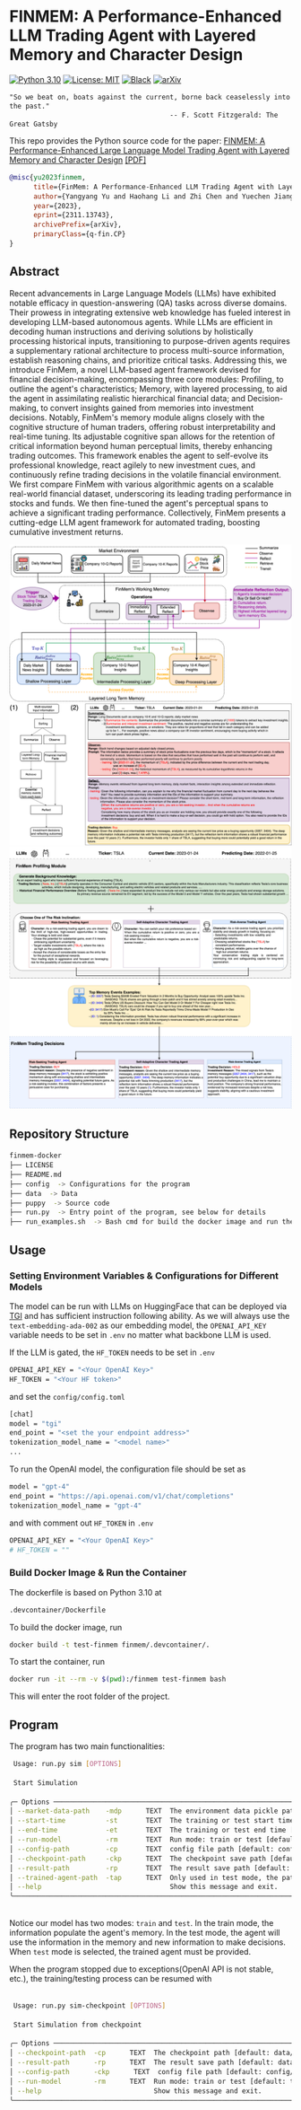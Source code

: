 # FINMEM: A Performance-Enhanced LLM Trading Agent with Layered Memory and Character Design

[![Python 3.10](https://img.shields.io/badge/python-3.10-blue.svg)](https://www.python.org/downloads/release/python-3100/) [![License: MIT](https://img.shields.io/badge/License-MIT-yellow.svg)](https://opensource.org/licenses/MIT) [![Black](https://img.shields.io/badge/code%20style-black-000000.svg)](https://github.com/ambv/black) [![arXiv](https://img.shields.io/badge/arXiv-2311.13743-b31b1b.svg)](https://arxiv.org/abs/2311.13743)

```text
"So we beat on, boats against the current, borne back ceaselessly into the past."
                                        -- F. Scott Fitzgerald: The Great Gatsby
```

This repo provides the Python source code for the paper:
[FINMEM: A Performance-Enhanced Large Language Model Trading Agent with Layered Memory and Character Design](https://arxiv.org/abs/2311.13743) [[PDF]](https://arxiv.org/pdf/2311.13743.pdf)

```bibtex
@misc{yu2023finmem,
      title={FinMem: A Performance-Enhanced LLM Trading Agent with Layered Memory and Character Design}, 
      author={Yangyang Yu and Haohang Li and Zhi Chen and Yuechen Jiang and Yang Li and Denghui Zhang and Rong Liu and Jordan W. Suchow and Khaldoun Khashanah},
      year={2023},
      eprint={2311.13743},
      archivePrefix={arXiv},
      primaryClass={q-fin.CP}
}
```

## Abstract

Recent advancements in Large Language Models (LLMs) have exhibited notable efficacy in question-answering (QA) tasks across diverse domains. Their prowess in integrating extensive web knowledge has fueled interest in developing LLM-based autonomous agents. While LLMs are efficient in decoding human instructions and deriving solutions by holistically processing historical inputs, transitioning to purpose-driven agents requires a supplementary rational architecture to process multi-source information, establish reasoning chains, and prioritize critical tasks. Addressing this, we introduce FinMem, a novel LLM-based agent framework devised for financial decision-making, encompassing three core modules: Profiling, to outline the agent's characteristics; Memory, with layered processing, to aid the agent in assimilating realistic hierarchical financial data; and Decision-making, to convert insights gained from memories into investment decisions. Notably, FinMem's memory module aligns closely with the cognitive structure of human traders, offering robust interpretability and real-time tuning. Its adjustable cognitive span allows for the retention of critical information beyond human perceptual limits, thereby enhancing trading outcomes. This framework enables the agent to self-evolve its professional knowledge, react agilely to new investment cues, and continuously refine trading decisions in the volatile financial environment. We first compare FinMem with various algorithmic agents on a scalable real-world financial dataset, underscoring its leading trading performance in stocks and funds. We then fine-tuned the agent's perceptual spans to achieve a significant trading performance. Collectively, FinMem presents a cutting-edge LLM agent framework for automated trading, boosting cumulative investment returns.

![1](figures/memory_flow.png)
![2](figures/workflow.png)
![3](figures/character.png)

## Repository Structure

```bash
finmem-docker
├── LICENSE
├── README.md
├── config  -> Configurations for the program
├── data  -> Data
├── puppy  -> Source code
├── run.py  -> Entry point of the program, see below for details
├── run_examples.sh  -> Bash cmd for build the docker image and run the docker container
```



## Usage

### Setting Environment Variables & Configurations for Different Models

The model can be run with LLMs on HuggingFace that can be deployed via [TGI](https://github.com/huggingface/text-generation-inference) and has sufficient instruction following ability. As we will always use the `text-embedding-ada-002` as our embedding model, the `OPENAI_API_KEY` variable needs to be set in `.env` no matter what backbone LLM is used.

If the LLM is gated, the `HF_TOKEN` needs to be set in `.env`

```bash
OPENAI_API_KEY = "<Your OpenAI Key>"
HF_TOKEN = "<Your HF token>"
```

and set the `config/config.toml`

```bash
[chat]
model = "tgi"
end_point = "<set the your endpoint address>"
tokenization_model_name = "<model name>"
...
```

To run the OpenAI model, the configuration file should be set as

```bash
model = "gpt-4"
end_point = "https://api.openai.com/v1/chat/completions"
tokenization_model_name = "gpt-4"
```

and with comment out `HF_TOKEN` in `.env`

```bash
OPENAI_API_KEY = "<Your OpenAI Key>"
# HF_TOKEN = ""
```

### Build Docker Image & Run the Container

The dockerfile is based on Python 3.10 at

```bash
.devcontainer/Dockerfile
```

To build the docker image, run

```bash
docker build -t test-finmem finmem/.devcontainer/. 
```

To start the container, run

```bash
docker run -it --rm -v $(pwd):/finmem test-finmem bash
```

This will enter the root folder of the project.

## Program

The program has two main functionalities:

```bash
 Usage: run.py sim [OPTIONS]                                                                                                                
                                                                                                                                            
 Start Simulation                                                                                                                           
                                                                                                                                            
╭─ Options ────────────────────────────────────────────────────────────────────────────────────────────────────────────────────────────────╮
│ --market-data-path    -mdp      TEXT  The environment data pickle path [default: data/06_input/subset_symbols.pkl]                       │
│ --start-time          -st       TEXT  The training or test start time [default: 2022-06-30 For Ticker 'TSLA']                                                               │
│ --end-time            -et       TEXT  The training or test end time [default: 2022-10-11]                                                                 │
│ --run-model           -rm       TEXT  Run mode: train or test [default: train]                                                           │
│ --config-path         -cp       TEXT  config file path [default: config/config.toml]                                                     │
│ --checkpoint-path     -ckp      TEXT  The checkpoint save path [default: data/10_checkpoint_test]                                             │
│ --result-path         -rp       TEXT  The result save path [default: data/11_train_result]                                               │
│ --trained-agent-path  -tap      TEXT  Only used in test mode, the path of trained agent [default: None. Can be changed to data/05_train_model_output OR data/06_train_checkpoint]                                  │
│ --help                                Show this message and exit.                                                                        │
╰──────────────────────────────────────────────────────────────────────────────────────────────────────────────────────────────────────────╯
                              
```

Notice our model has two modes: `train` and `test`. In the train mode, the information populate the agent's memory. In the test mode, the agent will use the information in the memory and new information to make decisions. When `test` mode is selected, the trained agent must be provided.

When the program stopped due to exceptions(OpenAI API is not stable, etc.), the training/testing process can be resumed with

```bash
                                                                                                                                            
 Usage: run.py sim-checkpoint [OPTIONS]                                                                                                     
                                                                                                                                            
 Start Simulation from checkpoint                                                                                                           
                                                                                                                                            
╭─ Options ────────────────────────────────────────────────────────────────────────────────────────────────────────────────────────────────╮
│ --checkpoint-path  -cp      TEXT  The checkpoint path [default: data/06_train_checkpoint]                                                │
│ --result-path      -rp      TEXT  The result save path [default: data/05_train_model_output]                                             │
│ --config-path      -ckp      TEXT  config file path [default: config/tsla_config.toml]                                                    │
│ --run-model        -rm      TEXT  Run mode: train or test [default: train]                                                               │
│ --help                            Show this message and exit.                                                                            │
╰──────────────────────────────────────────────────────────────────────────────────────────────────────────────────────────────────────────╯
```
